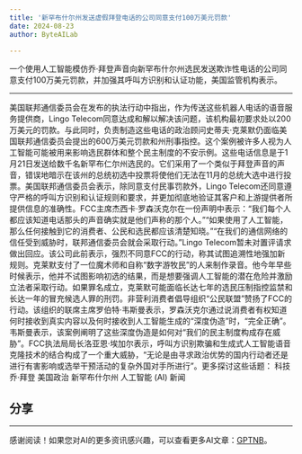 ```yaml
---
title: '新罕布什尔州发送虚假拜登电话的公司同意支付100万美元罚款'
date: 2024-08-23
author: ByteAILab

---
```


一个使用人工智能模仿乔·拜登声音向新罕布什尔州选民发送欺诈性电话的公司同意支付100万美元罚款，并加强其呼叫方识别和认证功能，美国监管机构表示。

---
美国联邦通信委员会在发布的执法行动中指出，作为传送这些机器人电话的语音服务提供商，Lingo Telecom同意达成和解以解决该问题，该机构最初要求处以200万美元的罚款。与此同时，负责制造这些电话的政治顾问史蒂夫·克莱默仍面临美国联邦通信委员会提出的600万美元罚款和州刑事指控。这个案例被许多人视为人工智能可能被用来影响选民群体和整个民主制度的不安示例。这些电话信息是于1月21日发送给数千名新罕布仁尔州选民的。它们采用了一个类似于拜登声音的声音，错误地暗示在该州的总统初选中投票将使他们无法在11月的总统大选中进行投票。美国联邦通信委员会表示，除同意支付民事罚款外，Lingo Telecom还同意遵守严格的呼叫方识别和认证规则和要求，并更加彻底地验证其客户和上游提供者所提供信息的准确性。FCC主席杰西卡·罗森沃克尔在一份声明中表示：“我们每个人都应该知道电话那头的声音确实就是他们声称的那个人。”“如果使用了人工智能，那么任何接触到它的消费者、公民和选民都应该清楚知晓。”“在我们的通信网络的信任受到威胁时，联邦通信委员会就会采取行动。”Lingo Telecom暂未对置评请求做出回应。该公司此前表示，强烈不同意FCC的行动，称其试图追溯性地强加新规则。克莱默支付了一位魔术师和自称“数字游牧民”的人来制作录音。他今年早些时候表示，他并不试图影响初选的结果，而是想要强调人工智能的潜在危险并激励立法者采取行动。如果罪名成立，克莱默可能面临长达七年的选民压制指控监禁和长达一年的冒充候选人罪的刑罚。非营利消费者倡导组织“公民联盟”赞扬了FCC的行动。该组织的联席主席罗伯特·韦斯曼表示，罗森沃克尔通过说消费者有权知道何时接收到真实内容以及何时接收到人工智能生成的“深度伪造”时，“完全正确”。韦斯曼表示，该案例阐明了这些深度伪造是如何对“我们的民主制度构成存在威胁”。FCC执法局局长洛亚恩·埃加尔表示，呼叫方识别欺骗和生成式人工智能语音克隆技术的结合构成了一个重大威胁，“无论是由寻求政治优势的国内行动者还是进行有害影响或选举干预活动的复杂外国对手所进行”。更多探讨这些话题：
科技
乔·拜登
美国政治
新罕布什尔州
人工智能 (AI)
新闻

分享
---
---
感谢阅读！如果您对AI的更多资讯感兴趣，可以查看更多AI文章：[GPTNB](https://gptnb.com)。